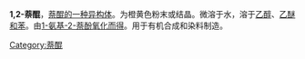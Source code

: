 **1,2-萘醌**，[萘醌的一种异构体](../Page/萘醌.md "wikilink")。为橙黄色粉末或结晶。微溶于水，溶于[乙醇](../Page/乙醇.md "wikilink")、[乙醚和](../Page/乙醚.md "wikilink")[苯](../Page/苯.md "wikilink")。由[1-氨基-2-萘酚氧化而得](https://zh.wikipedia.org/wiki/1-氨基-2-萘酚 "wikilink")。用于有机合成和染料制造。

[Category:萘醌](https://zh.wikipedia.org/wiki/Category:萘醌 "wikilink")